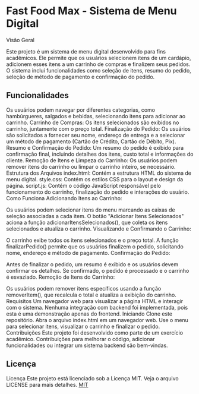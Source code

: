 
# Fast Food Max - Sistema de Menu Digital

Visão Geral

Este projeto é um sistema de menu digital desenvolvido para fins acadêmicos. Ele permite que os usuários selecionem itens de um cardápio, adicionem esses itens a um carrinho de compras e finalizem seus pedidos. O sistema inclui funcionalidades como seleção de itens, resumo do pedido, seleção de método de pagamento e confirmação do pedido.


## Funcionalidades

Os usuários podem navegar por diferentes categorias, como hambúrgueres, salgados e bebidas, selecionando itens para adicionar ao carrinho.
Carrinho de Compras: Os itens selecionados são exibidos no carrinho, juntamente com o preço total.
Finalização do Pedido: Os usuários são solicitados a fornecer seu nome, endereço de entrega e a selecionar um método de pagamento (Cartão de Crédito, Cartão de Débito, Pix).
Resumo e Confirmação do Pedido: Um resumo do pedido é exibido para confirmação final, incluindo detalhes dos itens, custo total e informações do cliente.
Remoção de Itens e Limpeza do Carrinho: Os usuários podem remover itens do carrinho ou limpar o carrinho inteiro, se necessário.
Estrutura dos Arquivos
index.html: Contém a estrutura HTML do sistema de menu digital.
style.css: Contém os estilos CSS para o layout e design da página.
script.js: Contém o código JavaScript responsável pelo funcionamento do carrinho, finalização do pedido e interações do usuário.
Como Funciona
Adicionando Itens ao Carrinho:

Os usuários podem selecionar itens do menu marcando as caixas de seleção associadas a cada item. O botão "Adicionar Itens Selecionados" aciona a função adicionarItensSelecionados(), que coleta os itens selecionados e atualiza o carrinho.
Visualizando e Confirmando o Carrinho:

O carrinho exibe todos os itens selecionados e o preço total. A função finalizarPedido() permite que os usuários finalizem o pedido, solicitando nome, endereço e método de pagamento.
Confirmação do Pedido:

Antes de finalizar o pedido, um resumo é exibido e os usuários devem confirmar os detalhes. Se confirmado, o pedido é processado e o carrinho é esvaziado.
Remoção de Itens do Carrinho:

Os usuários podem remover itens específicos usando a função removerItem(), que recalcula o total e atualiza a exibição do carrinho.
Requisitos
Um navegador web para visualizar a página HTML e interagir com o sistema.
Nenhuma integração com backend foi implementada, pois esta é uma demonstração apenas do frontend.
Iniciando
Clone este repositório.
Abra o arquivo index.html em um navegador web.
Use o menu para selecionar itens, visualizar o carrinho e finalizar o pedido.
Contribuições
Este projeto foi desenvolvido como parte de um exercício acadêmico. Contribuições para melhorar o código, adicionar funcionalidades ou integrar um sistema backend são bem-vindas.





## Licença
Licença Este projeto está licenciado sob a Licença MIT. Veja o arquivo LICENSE para mais detalhes.
[MIT](https://choosealicense.com/licenses/mit/)

